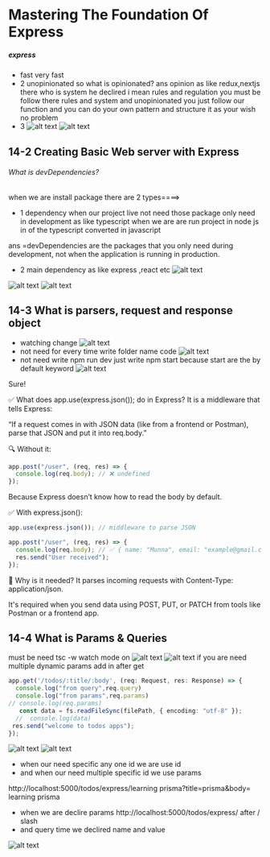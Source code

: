 # Mastering The Foundation Of Express
##### express
- fast very fast
- 2 unopinionated  so what is opinionated?
ans opinion as like redux,nextjs there who is system he declired i mean rules and regulation you must be follow there rules and system
and unopinionated you just follow our function and you can do your own pattern and structure it as your wish no problem
- 3
![alt text](image.png)
![alt text](image-1.png)

## 14-2 Creating Basic Web server with Express
###### What is devDependencies?
when we are install package there are 2 types====>
- 1 dependency when our project live not need those package only need in development as like typescript
 when we are are run project in node js in of the typescript converted in javascript

 ans =devDependencies are the packages that you only need during development, not when the application is running in production.
- 2 main dependency as like express ,react etc
![alt text](image-2.png)

![alt text](image-3.png)
![alt text](image-4.png)

## 14-3 What is parsers, request and response object
- watching change
![alt text](image-5.png)
- not need for every time write folder name code
![alt text](image-6.png)
- not need write npm run dev just write npm start 
because start are the by default keyword
![alt text](image-7.png)

Sure!

✅ What does app.use(express.json()); do in Express?
It is a middleware that tells Express:

“If a request comes in with JSON data (like from a frontend or Postman), parse that JSON and put it into req.body.”

🔍 Without it:
```ts
app.post("/user", (req, res) => {
  console.log(req.body); // ❌ undefined
});
```
Because Express doesn’t know how to read the body by default.

✅ With express.json():
```ts
app.use(express.json()); // middleware to parse JSON
```
```ts
app.post("/user", (req, res) => {
  console.log(req.body); // ✅ { name: "Munna", email: "example@gmail.com" }
  res.send("User received");
});
```
📌 Why is it needed?
It parses incoming requests with Content-Type: application/json.

It's required when you send data using POST, PUT, or PATCH from tools like Postman or a frontend app.

## 14-4 What is Params & Queries
 must be need tsc -w watch mode on 
![alt text](image-8.png)
![alt text](image-9.png)
if you are need multiple dynamic params add in after get
```ts
app.get('/todos/:title/:body', (req: Request, res: Response) => {
  console.log("from query",req.query)
  console.log("from params",req.params)
// console.log(req.params)
   const data = fs.readFileSync(filePath, { encoding: "utf-8" });
  //  console.log(data)
 res.send("welcome to todos apps");
});
```
![alt text](image-10.png)
![alt text](image-11.png)

- when our need specific any one id we are use id
- and when our need multiple specific id we use params

http://localhost:5000/todos/express/learning prisma?title=prisma&body= learning prisma

- when we are declire params  http://localhost:5000/todos/express/ after / slash
- and query time we declired name and value

![alt text](image-12.png)